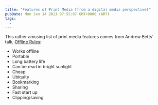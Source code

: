 ```yaml
---
title: "Features of Print Media (from a digital media perspective)"
pubDate: Mon Jan 14 2013 07:55:07 GMT+0000 (GMT)
tags:
  -
---
```


<p>This rather amusing list of print media features comes from Andrew Betts' talk, <a href="http://2012.full-frontal.org/#andrew">Offline Rules</a>:</p>

<ul>
<li>Works offline</li>
<li>Portable</li>
<li>Long battery life</li>
<li>Can be read in bright sunlight</li>
<li>Cheap</li>
<li>Ubiquity</li>
<li>Bookmarking</li>
<li>Sharing</li>
<li>Fast start up</li>
<li>Clipping/saving</li>
</ul>
